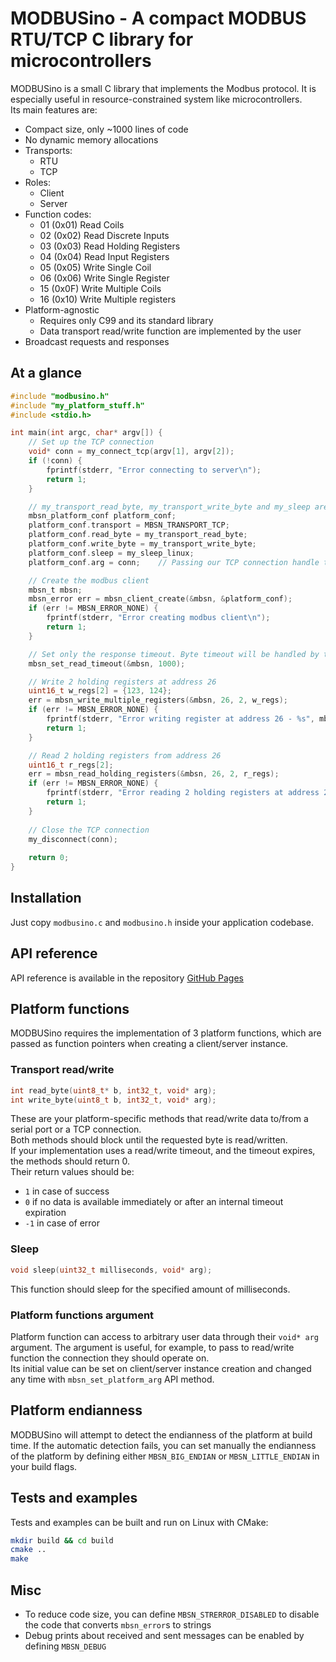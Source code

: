 # MODBUSino - A compact MODBUS RTU/TCP C library for microcontrollers

MODBUSino is a small C library that implements the Modbus protocol. It is especially useful in resource-constrained
system like microcontrollers.  
Its main features are:

- Compact size, only ~1000 lines of code
- No dynamic memory allocations
- Transports:
    - RTU
    - TCP
- Roles:
    - Client
    - Server
- Function codes:
    - 01 (0x01) Read Coils
    - 02 (0x02) Read Discrete Inputs
    - 03 (0x03) Read Holding Registers
    - 04 (0x04) Read Input Registers
    - 05 (0x05) Write Single Coil
    - 06 (0x06) Write Single Register
    - 15 (0x0F) Write Multiple Coils
    - 16 (0x10) Write Multiple registers
- Platform-agnostic
    - Requires only C99 and its standard library
    - Data transport read/write function are implemented by the user
- Broadcast requests and responses

## At a glance

```C
#include "modbusino.h"
#include "my_platform_stuff.h"
#include <stdio.h>

int main(int argc, char* argv[]) {
    // Set up the TCP connection
    void* conn = my_connect_tcp(argv[1], argv[2]);
    if (!conn) {
        fprintf(stderr, "Error connecting to server\n");
        return 1;
    }

    // my_transport_read_byte, my_transport_write_byte and my_sleep are implemented by the user 
    mbsn_platform_conf platform_conf;
    platform_conf.transport = MBSN_TRANSPORT_TCP;
    platform_conf.read_byte = my_transport_read_byte;
    platform_conf.write_byte = my_transport_write_byte;
    platform_conf.sleep = my_sleep_linux;
    platform_conf.arg = conn;    // Passing our TCP connection handle to the read/write functions

    // Create the modbus client
    mbsn_t mbsn;
    mbsn_error err = mbsn_client_create(&mbsn, &platform_conf);
    if (err != MBSN_ERROR_NONE) {
        fprintf(stderr, "Error creating modbus client\n");
        return 1;
    }

    // Set only the response timeout. Byte timeout will be handled by the TCP connection
    mbsn_set_read_timeout(&mbsn, 1000);

    // Write 2 holding registers at address 26
    uint16_t w_regs[2] = {123, 124};
    err = mbsn_write_multiple_registers(&mbsn, 26, 2, w_regs);
    if (err != MBSN_ERROR_NONE) {
        fprintf(stderr, "Error writing register at address 26 - %s", mbsn_strerror(err));
        return 1;
    }

    // Read 2 holding registers from address 26
    uint16_t r_regs[2];
    err = mbsn_read_holding_registers(&mbsn, 26, 2, r_regs);
    if (err != MBSN_ERROR_NONE) {
        fprintf(stderr, "Error reading 2 holding registers at address 26 - %s\n", mbsn_strerror(err));
        return 1;
    }
    
    // Close the TCP connection
    my_disconnect(conn);
    
    return 0;
}
```

## Installation

Just copy `modbusino.c` and `modbusino.h` inside your application codebase.

## API reference

API reference is available in the repository [GitHub Pages](https://debevv.github.io/MODBUSino/modbusino_8h.html)


## Platform functions

MODBUSino requires the implementation of 3 platform functions, which are passed as function pointers when creating a
client/server instance.

### Transport read/write

```C
int read_byte(uint8_t* b, int32_t, void* arg);
int write_byte(uint8_t b, int32_t, void* arg);
```

These are your platform-specific methods that read/write data to/from a serial port or a TCP connection.  
Both methods should block until the requested byte is read/written.  
If your implementation uses a read/write timeout, and the timeout expires, the methods should return 0.  
Their return values should be:

- `1` in case of success
- `0` if no data is available immediately or after an internal timeout expiration
- `-1` in case of error

### Sleep

```C
void sleep(uint32_t milliseconds, void* arg);
```

This function should sleep for the specified amount of milliseconds.

### Platform functions argument

Platform function can access to arbitrary user data through their `void* arg` argument. The argument is useful, for
example, to pass to read/write function the connection they should operate on.  
Its initial value can be set on client/server instance creation and changed any time with `mbsn_set_platform_arg` API
method.

## Platform endianness

MODBUSino will attempt to detect the endianness of the platform at build time. If the automatic detection fails, you can
set manually the endianness of the platform by defining either `MBSN_BIG_ENDIAN` or `MBSN_LITTLE_ENDIAN` in your build
flags.

## Tests and examples

Tests and examples can be built and run on Linux with CMake:

```sh
mkdir build && cd build
cmake ..
make
```

## Misc

- To reduce code size, you can define `MBSN_STRERROR_DISABLED` to disable the code that converts `mbsn_error`s to
  strings
- Debug prints about received and sent messages can be enabled by defining `MBSN_DEBUG`
